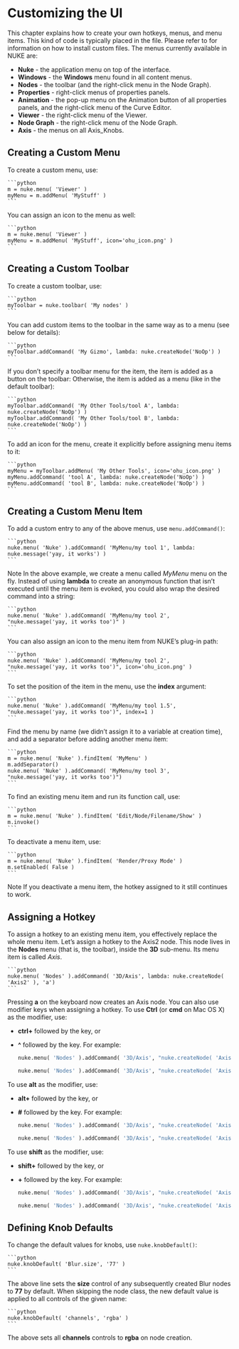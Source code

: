 # Customizing the UI
This chapter explains how to create your own hotkeys, menus, and menu items. This kind of code is typically placed in the file. Please refer to for information on how to install custom files.
The menus currently available in NUKE are:
  * **Nuke** \- the application menu on top of the interface.
  * **Windows** \- the **Windows** menu found in all content menus.
  * **Nodes** \- the toolbar (and the right-click menu in the Node Graph).
  * **Properties** \- right-click menus of properties panels.
  * **Animation** \- the pop-up menu on the Animation button of all properties panels, and the right-click menu of the Curve Editor.
  * **Viewer** \- the right-click menu of the Viewer.
  * **Node Graph** \- the right-click menu of the Node Graph.
  * **Axis** \- the menus on all Axis_Knobs.
## Creating a Custom Menu
To create a custom menu, use:


    ```python
    m = nuke.menu( 'Viewer' )
    myMenu = m.addMenu( 'MyStuff' )
    ```
You can assign an icon to the menu as well:


    ```python
    m = nuke.menu( 'Viewer' )
    myMenu = m.addMenu( 'MyStuff', icon='ohu_icon.png' )
    ```
## Creating a Custom Toolbar
To create a custom toolbar, use:


    ```python
    myToolbar = nuke.toolbar( 'My nodes' )
    ```
You can add custom items to the toolbar in the same way as to a menu (see below for details):


    ```python
    myToolbar.addCommand( 'My Gizmo', lambda: nuke.createNode('NoOp') )
    ```
If you don’t specify a toolbar menu for the item, the item is added as a button on the toolbar:
Otherwise, the item is added as a menu (like in the default toolbar):


    ```python
    myToolbar.addCommand( 'My Other Tools/tool A', lambda: nuke.createNode('NoOp') )
    myToolbar.addCommand( 'My Other Tools/tool B', lambda: nuke.createNode('NoOp') )
    ```
To add an icon for the menu, create it explicitly before assigning menu items to it:


    ```python
    myMenu = myToolbar.addMenu( 'My Other Tools', icon='ohu_icon.png' )
    myMenu.addCommand( 'tool A', lambda: nuke.createNode('NoOp') )
    myMenu.addCommand( 'tool B', lambda: nuke.createNode('NoOp') )
    ```
## Creating a Custom Menu Item
To add a custom entry to any of the above menus, use `menu.addCommand()`:


    ```python
    nuke.menu( 'Nuke' ).addCommand( 'MyMenu/my tool 1', lambda: nuke.message('yay, it works') )
    ```
Note
In the above example, we create a menu called _MyMenu_ menu on the fly.
Instead of using **lambda** to create an anonymous function that isn’t executed until the menu item is evoked, you could also wrap the desired command into a string:


    ```python
    nuke.menu( 'Nuke' ).addCommand( 'MyMenu/my tool 2', "nuke.message('yay, it works too')" )
    ```
You can also assign an icon to the menu item from NUKE’s plug-in path:


    ```python
    nuke.menu( 'Nuke' ).addCommand( 'MyMenu/my tool 2', "nuke.message('yay, it works too')", icon='ohu_icon.png' )
    ```
To set the position of the item in the menu, use the **index** argument:


    ```python
    nuke.menu( 'Nuke' ).addCommand( 'MyMenu/my tool 1.5', "nuke.message('yay, it works too')", index=1 )
    ```
Find the menu by name (we didn’t assign it to a variable at creation time), and add a separator before adding another menu item:


    ```python
    m = nuke.menu( 'Nuke' ).findItem( 'MyMenu' )
    m.addSeparator()
    nuke.menu( 'Nuke' ).addCommand( 'MyMenu/my tool 3', "nuke.message('yay, it works too')")
    ```
To find an existing menu item and run its function call, use:


    ```python
    m = nuke.menu( 'Nuke' ).findItem( 'Edit/Node/Filename/Show' )
    m.invoke()
    ```
To deactivate a menu item, use:


    ```python
    m = nuke.menu( 'Nuke' ).findItem( 'Render/Proxy Mode' )
    m.setEnabled( False )
    ```
Note
If you deactivate a menu item, the hotkey assigned to it still continues to work.
## Assigning a Hotkey
To assign a hotkey to an existing menu item, you effectively replace the whole menu item.
Let’s assign a hotkey to the Axis2 node. This node lives in the **Nodes** menu (that is, the toolbar), inside the **3D** sub-menu. Its menu item is called _Axis_.


    ```python
    nuke.menu( 'Nodes' ).addCommand( '3D/Axis', lambda: nuke.createNode( 'Axis2' ), 'a')
    ```
Pressing **a** on the keyboard now creates an Axis node.
You can also use modifier keys when assigning a hotkey.
To use **Ctrl** (or **cmd** on Mac OS X) as the modifier, use:
  * **ctrl+** followed by the key, or
  * **^** followed by the key.
For example:


    ```python
    nuke.menu( 'Nodes' ).addCommand( '3D/Axis', "nuke.createNode( 'Axis2' )", 'ctrl+a')
    ```


    ```python
    nuke.menu( 'Nodes' ).addCommand( '3D/Axis', "nuke.createNode( 'Axis2' )", '^a')
    ```
To use **alt** as the modifier, use:
  * **alt+** followed by the key, or
  * **#** followed by the key.
For example:


    ```python
    nuke.menu( 'Nodes' ).addCommand( '3D/Axis', "nuke.createNode( 'Axis2' )", 'alt+a')
    ```


    ```python
    nuke.menu( 'Nodes' ).addCommand( '3D/Axis', "nuke.createNode( 'Axis2' )", '#a')
    ```
To use **shift** as the modifier, use:
  * **shift+** followed by the key, or
  * **+** followed by the key.
For example:


    ```python
    nuke.menu( 'Nodes' ).addCommand( '3D/Axis', "nuke.createNode( 'Axis2' )", 'shift+a')
    ```


    ```python
    nuke.menu( 'Nodes' ).addCommand( '3D/Axis', "nuke.createNode( 'Axis2' )", '+a')
    ```
## Defining Knob Defaults
To change the default values for knobs, use `nuke.knobDefault()`:


    ```python
    nuke.knobDefault( 'Blur.size', '77' )
    ```
The above line sets the **size** control of any subsequently created Blur nodes to **77** by default.
When skipping the node class, the new default value is applied to all controls of the given name:


    ```python
    nuke.knobDefault( 'channels', 'rgba' )
    ```
The above sets all **channels** controls to **rgba** on node creation.